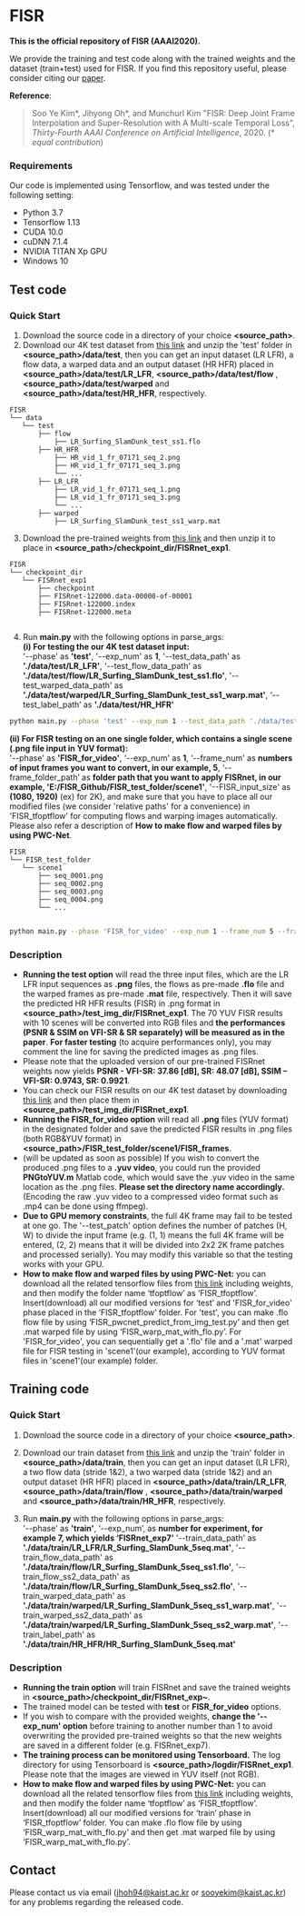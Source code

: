 # FISR
**This is the official repository of FISR (AAAI2020).**

We provide the training and test code along with the trained weights and the dataset (train+test) used for FISR. 
If you find this repository useful, please consider citing our [paper](https://arxiv.org/abs/1912.07213).

**Reference**:  
> Soo Ye Kim*, Jihyong Oh*, and Munchurl Kim "FISR: Deep Joint Frame Interpolation and Super-Resolution with A Multi-scale Temporal Loss", *Thirty-Fourth AAAI Conference on Artificial Intelligence*, 2020. (* *equal contribution*)

### Requirements
Our code is implemented using Tensorflow, and was tested under the following setting:  
* Python 3.7 
* Tensorflow 1.13 
* CUDA 10.0  
* cuDNN 7.1.4  
* NVIDIA TITAN Xp GPU
* Windows 10

## Test code
### Quick Start
1. Download the source code in a directory of your choice **\<source_path\>**.
2. Download our 4K test dataset from [this link]( https://www.dropbox.com/s/101g9kdobgwl8x6/test.zip?dl=0) and unzip the 'test' folder in **\<source_path\>/data/test**, then you can get an input dataset (LR LFR), a flow data, a warped data and an output dataset (HR HFR) placed in **\<source_path\>/data/test/LR_LFR**, **\<source_path\>/data/test/flow** , **\<source_path\>/data/test/warped**  and **\<source_path\>/data/test/HR_HFR**, respectively. 
```
FISR
└── data
   └── test
       ├── flow
           ├── LR_Surfing_SlamDunk_test_ss1.flo
       ├── HR_HFR
           ├── HR_vid_1_fr_07171_seq_2.png
           ├── HR_vid_1_fr_07171_seq_3.png
           └── ...
       ├── LR_LFR
           ├── LR_vid_1_fr_07171_seq_1.png 
           ├── LR_vid_1_fr_07171_seq_3.png
           └── ...
       ├── warped
           ├── LR_Surfing_SlamDunk_test_ss1_warp.mat  
```
3. Download the pre-trained weights from [this link]( https://www.dropbox.com/s/usmoijfvnr3ok1q/FISRnet_exp1.zip?dl=0) and then unzip it to place in **\<source_path\>/checkpoint_dir/FISRnet_exp1**.
```
FISR
└── checkpoint_dir
   └── FISRnet_exp1
       ├── checkpoint
       ├── FISRnet-122000.data-00000-of-00001
       ├── FISRnet-122000.index
       ├── FISRnet-122000.meta
           
```
4. Run **main.py** with the following options in parse_args:  
**(i) For testing the our 4K test dataset input:**  
'--phase' as **'test'**, '--exp_num' as **1**, '--test_data_path' as **'./data/test/LR_LFR'**, '--test_flow_data_path' as **'./data/test/flow/LR_Surfing_SlamDunk_test_ss1.flo'**, '--test_warped_data_path' as **'./data/test/warped/LR_Surfing_SlamDunk_test_ss1_warp.mat'**, ‘--test_label_path’ as **'./data/test/HR_HFR'**
```bash
python main.py --phase 'test' --exp_num 1 --test_data_path './data/test/LR_LFR' --test_flow_data_path './data/test/flow/LR_Surfing_SlamDunk_test_ss1.flo' --test_warped_data_path './data/test/warped/LR_Surfing_SlamDunk_test_ss1_warp.mat' --test_label_path './data/test/HR_HFR'
```
**(ii) For FISR testing on an one single folder, which contains a single scene (.png file input in YUV format):**  
'--phase' as **'FISR_for_video'**, ‘--exp_num' as **1**, ‘--frame_num' as **numbers of input frames you want to convert, in our example, 5**, ‘--frame_folder_path’ as **folder path that you want to apply FISRnet, in our example, 'E:/FISR_Github/FISR_test_folder/scene1'**, '--FISR_input_size' as **(1080, 1920)** (ex) for 2K), and make sure that you have to place all our modified files (we consider 'relative paths' for a convenience) in 'FISR_tfoptflow' for computing flows and warping images automatically. Please also refer a description of **How to make flow and warped files by using PWC-Net**.
```
FISR
└── FISR_test_folder
   └── scene1
       ├── seq_0001.png
       ├── seq_0002.png
       ├── seq_0003.png
       ├── seq_0004.png
       └── ...
           
```
```bash
python main.py --phase 'FISR_for_video' --exp_num 1 --frame_num 5 --frame_folder_path 'E:/FISR_Github/FISR_test_folder/scene1' --FISR_input_size (1080, 1920)
```

### Description
* **Running the test option** will read the three input files, which are the LR LFR input sequences as **.png** files, the flows as pre-made **.flo** file and the warped frames as pre-made **.mat** file, respectively. Then it will save the predicted HR HFR results (FISR) in .png format in **\<source_path\>/test_img_dir/FISRnet_exp1**. The 70 YUV FISR results with 10 scenes will be converted into RGB files and **the performances (PSNR & SSIM on VFI-SR & SR separately) will be measured as in the paper**. **For faster testing** (to acquire performances only), you may comment the line for saving the predicted images as .png files.
* Please note that the uploaded version of our pre-trained FISRnet weights now yields **PSNR - VFI-SR: 37.86 [dB], SR: 48.07 [dB], SSIM – VFI-SR: 0.9743, SR: 0.9921**. 
* You can check our FISR results on our 4K test dataset by downloading [this link](https://www.dropbox.com/s/dym0kolu8niaty2/FISRnet_exp1.zip?dl=0) and then place them in **\<source_path\>/test_img_dir/FISRnet_exp1**.
* **Running the FISR_for_video option** will read all **.png** files (YUV format) in the designated folder and save the predicted FISR results in .png files (both RGB&YUV format) in **\<source_path\>/FISR_test_folder/scene1/FISR_frames**. 
* (will be updated as soon as possible) If you wish to convert the produced .png files to a **.yuv video**, you could run the provided **PNGtoYUV.m** Matlab code, which would save the .yuv video in the same location as the .png files. **Please set the directory name accordingly.** (Encoding the raw .yuv video to a compressed video format such as .mp4 can be done using ffmpeg).
* **Due to GPU memory constraints**, the full 4K frame may fail to be tested at one go. The '--test_patch' option defines the number of patches (H, W) to divide the input frame (e.g. (1, 1) means the full 4K frame will be entered, (2, 2) means that it will be divided into 2x2 2K frame patches and processed serially). You may modify this variable so that the testing works with your GPU.
* **How to make flow and warped files by using PWC-Net:** you can download all the related tensorflow files from [this link](https://github.com/philferriere/tfoptflow) including weights, and then modify the folder name ‘tfoptflow’ as ‘FISR_tfoptflow’. Insert(download) all our modified versions for ‘test’ and 'FISR_for_video' phase placed in the ‘FISR_tfoptflow’ folder. For 'test', you can make .flo flow file by using ‘FISR_pwcnet_predict_from_img_test.py’ and then get .mat warped file by using ‘FISR_warp_mat_with_flo.py’. For 'FISR_for_video', you can sequentially get a '.flo' file and a '.mat' warped file for FISR testing in 'scene1'(our example), according to YUV format files in 'scene1'(our example) folder. 

## Training code
### Quick Start
1. Download the source code in a directory of your choice **\<source_path\>**.
2. Download our train dataset from [this link]( https://www.dropbox.com/s/n71hzqis6hpggcs/train.zip?dl=0) and unzip the 'train' folder in **\<source_path\>/data/train**, then you can get an input dataset (LR LFR), a two flow data (stride 1&2), a two warped data (stride 1&2) and an output dataset (HR HFR) placed in **\<source_path\>/data/train/LR_LFR**, **\<source_path\>/data/train/flow** , **\<source_path\>/data/train/warped**  and **\<source_path\>/data/train/HR_HFR**, respectively. 
 
3. Run **main.py** with the following options in parse_args:  
'--phase' as **'train'**, ‘--exp_num’, as **number for experiment, for example 7, which yields ‘FISRnet_exp7’** '--train_data_path' as **'./data/train/LR_LFR/LR_Surfing_SlamDunk_5seq.mat'**, '--train_flow_data_path' as **'./data/train/flow/LR_Surfing_SlamDunk_5seq_ss1.flo'**, '--train_flow_ss2_data_path' as **'./data/train/flow/LR_Surfing_SlamDunk_5seq_ss2.flo'**, '--train_warped_data_path' as **'./data/train/warped/LR_Surfing_SlamDunk_5seq_ss1_warp.mat'**, '--train_warped_ss2_data_path' as **'./data/train/warped/LR_Surfing_SlamDunk_5seq_ss2_warp.mat'**, '--train_label_path' as **'./data/train/HR_HFR/HR_Surfing_SlamDunk_5seq.mat'**

### Description
* **Running the train option** will train FISRnet and save the trained weights in **\<source_path\>/checkpoint_dir/FISRnet_exp~**.
* The trained model can be tested with **test** or **FISR_for_video** options.
* If you wish to compare with the provided weights, **change the '--exp_num' option** before training to another number than 1 to avoid overwriting the provided pre-trained weights so that the new weights are saved in a different folder (e.g. FISRnet_exp7).
* **The training process can be monitored using Tensorboard.** The log directory for using Tensorboard is **\<source_path\>/logdir/FISRnet_exp1**. Please note that the images are viewed in YUV itself (not RGB). 
* **How to make flow and warped files by using PWC-Net:** you can download all the related tensorflow files from [this link](https://github.com/philferriere/tfoptflow) including weights, and then modify the folder name ‘tfoptflow’ as ‘FISR_tfoptflow’. Insert(download) all our modified versions for ‘train’ phase in ‘FISR_tfoptflow’ folder. You can make .flo flow file by using ‘FISR_warp_mat_with_flo.py’ and then get .mat warped file by using ‘FISR_warp_mat_with_flo.py’. 


## Contact
Please contact us via email (jhoh94@kaist.ac.kr or sooyekim@kaist.ac.kr) for any problems regarding the released code.
